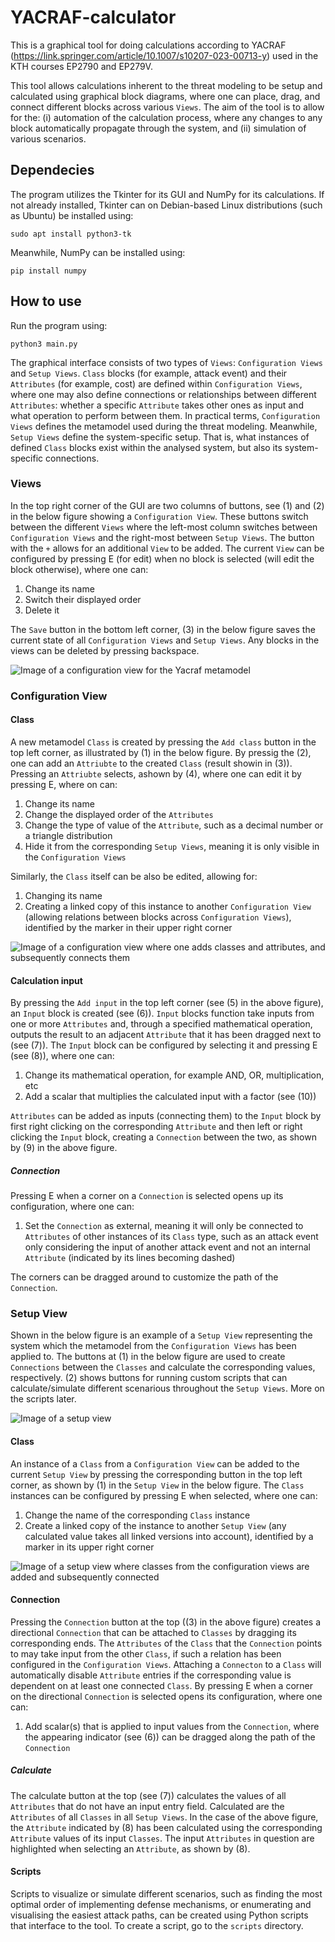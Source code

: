 # YACRAF-calculator

This is a graphical tool for doing calculations according to YACRAF (https://link.springer.com/article/10.1007/s10207-023-00713-y) used in the KTH courses EP2790 and EP279V.

This tool allows calculations inherent to the threat modeling to be setup and calculated using graphical block diagrams, where one can place, drag, and connect different blocks across various `Views`. The aim of the tool is to allow for the: (i) automation of the calculation process, where any changes to any block automatically propagate through the system, and (ii) simulation of various scenarios.

## Dependecies

The program utilizes the Tkinter for its GUI and NumPy for its calculations. If not already installed, Tkinter can on Debian-based Linux distributions (such as Ubuntu) be installed using:

```
sudo apt install python3-tk
```

Meanwhile, NumPy can be installed using:

```
pip install numpy
```

## How to use

Run the program using:

```
python3 main.py
```

The graphical interface consists of two types of `Views`: `Configuration Views` and `Setup Views`. `Class` blocks (for example, attack event) and their `Attributes` (for example, cost) are defined within `Configuration Views`, where one may also define connections or relationships between different `Attributes`: whether a specific `Attribute` takes other ones as input and what operation to perform between them. In practical terms, `Configuration Views` defines the metamodel used during the threat modeling. Meanwhile, `Setup Views` define the system-specific setup. That is, what instances of defined `Class` blocks exist within the analysed system, but also its system-specific connections.

### Views

In the top right corner of the GUI are two columns of buttons, see (1) and (2) in the below figure showing a `Configuration View`. These buttons switch between the different `Views` where the left-most column switches between `Configuration Views` and the right-most between `Setup Views`. The button with the `+` allows for an additional `View` to be added. The current `View` can be configured by pressing E (for edit) when no block is selected (will edit the block otherwise), where one can:

1. Change its name
2. Switch their displayed order
3. Delete it

The `Save` button in the bottom left corner, (3) in the below figure saves the current state of all `Configuration Views` and `Setup Views`. Any blocks in the views can be deleted by pressing backspace.

![Image of a configuration view for the Yacraf metamodel](img/configuration_view.svg)

### Configuration View

#### Class

A new metamodel `Class` is created by pressing the `Add class` button in the top left corner, as illustrated by (1) in the below figure. By pressig the (2), one can add an `Attriubte` to the created `Class` (result showin in (3)). Pressing an `Attriubte` selects, ashown by (4), where one can edit it by pressing E, where on can:

1. Change its name
2. Change the displayed order of the `Attributes`
3. Change the type of value of the `Attribute`, such as a decimal number or a triangle distribution
4. Hide it from the corresponding `Setup Views`, meaning it is only visible in the `Configuration Views`

Similarly, the `Class` itself can be also be edited, allowing for:

1. Changing its name
2. Creating a linked copy of this instance to another `Configuration View` (allowing relations between blocks across `Configuration Views`), identified by the marker in their upper right corner

![Image of a configuration view where one adds classes and attributes, and subsequently connects them](img/configuration.svg)

#### Calculation input

By pressing the `Add input` in the top left corner (see (5) in the above figure), an `Input` block is created (see (6)). `Input` blocks function take inputs from one or more `Attributes` and, through a specified mathematical operation, outputs the result to an adjacent `Attribute` that it has been dragged next to (see (7)). The `Input` block can be configured by selecting it and pressing E (see (8)), where one can:

1. Change its mathematical operation, for example AND, OR, multiplication, etc
2. Add a scalar that multiplies the calculated input with a factor (see (10))

`Attributes` can be added as inputs (connecting them) to the `Input` block by first right clicking on the corresponding `Attribute` and then left or right clicking the `Input` block, creating a `Connection` between the two, as shown by (9) in the above figure.

##### Connection

Pressing E when a corner on a `Connection` is selected opens up its configuration, where one can:

1. Set the `Connection` as external, meaning it will only be connected to `Attributes` of other instances of its `Class` type, such as an attack event only considering the input of another attack event and not an internal `Attribute` (indicated by its lines becoming dashed)

The corners can be dragged around to customize the path of the `Connection`.

### Setup View

Shown in the below figure is an example of a `Setup View` representing the system which the metamodel from the `Configuration Views` has been applied to. The buttons at (1) in the below figure are used to create `Connections` between the `Classes` and calculate the corresponding values, respectively. (2) shows buttons for running custom scripts that can calculate/simulate different scenarious throughout the `Setup Views`. More on the scripts later.

![Image of a setup view](img/setup_view.svg)

#### Class

An instance of a `Class` from a `Configuration View` can be added to the current `Setup View` by pressing the corresponding button in the top left corner, as shown by (1) in the `Setup View` in the below figure. The `Class` instances can be configured by pressing E when selected, where one can:

1. Change the name of the corresponding `Class` instance
2. Create a linked copy of the instance to another `Setup View` (any calculated value takes all linked versions into account), identified by a marker in its upper right corner

![Image of a setup view where classes from the configuration views are added and subsequently connected](img/setup.svg)

#### Connection

Pressing the `Connection` button at the top ((3) in the above figure) creates a directional `Connection` that can be attached to `Classes` by dragging its corresponding ends. The `Attributes` of the `Class` that the `Connection` points to may take input from the other `Class`, if such a relation has been configured in the `Configuration Views`. Attaching a `Connecton` to a `Class` will automatically disable `Attribute` entries if the corresponding value is dependent on at least one connected `Class`. By pressing E when a corner on the directional `Connection` is selected opens its configuration, where one can:

1. Add scalar(s) that is applied to input values from the `Connection`, where the appearing indicator (see (6)) can be dragged along the path of the `Connection`

##### Calculate

The calculate button at the top (see (7)) calculates the values of all `Attributes` that do not have an input entry field. Calculated are the `Attributes` of all `Classes` in all `Setup Views`. In the case of the above figure, the `Attribute` indicated by (8) has been calculated using the corresponding `Attribute` values of its input `Classes`. The input `Attributes` in question are highlighted when selecting an `Attribute`, as shown by (8).

#### Scripts

Scripts to visualize or simulate different scenarios, such as finding the most optimal order of implementing defense mechanisms, or enumerating and visualising the easiest attack paths, can be created using Python scripts that interface to the tool. To create a script, go to the `scripts` directory.
